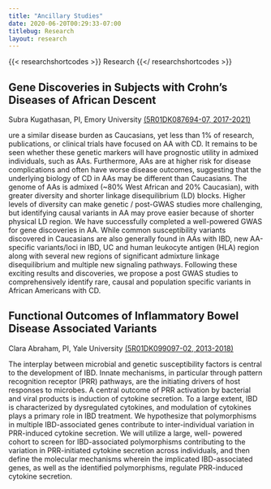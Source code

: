 ```yaml
---
title: "Ancillary Studies"
date: 2020-06-20T00:29:33-07:00
titlebug: Research
layout: research
---
```



{{< researchshortcodes >}}
Research
{{</ researchshortcodes >}}

## Gene Discoveries in Subjects with Crohn’s Diseases of African Descent

Subra Kugathasan, PI, Emory University [(5R01DK087694-07, 2017-2021)](https;//)

ure a similar disease burden as Caucasians, yet less than 1% of research, publications, or clinical trials have focused on AA with CD. It remains to be seen whether these genetic markers will have prognostic utility in admixed individuals, such as AAs. Furthermore, AAs are at higher risk for disease complications and often have worse disease outcomes, suggesting that the underlying biology of CD in AAs may be different than Caucasians. The genome of AAs is admixed (~80% West African and 20% Caucasian), with greater diversity and shorter linkage disequilibrium (LD) blocks. Higher levels of diversity can make genetic / post-GWAS studies more challenging, but identifying causal variants in AA may prove easier because of shorter physical LD region. We have successfully completed a well-powered GWAS for gene discoveries in AA. While common susceptibility variants discovered in Caucasians are also generally found in AAs with IBD, new AA-specific variants/loci in IBD, UC and human leukocyte antigen (HLA) region along with several new regions of significant admixture linkage disequilibrium and multiple new signaling pathways. Following these exciting results and discoveries, we propose a post GWAS studies to comprehensively identify rare, causal and population specific variants in African Americans with CD.

## Functional Outcomes of Inflammatory Bowel Disease Associated Variants

Clara Abraham, PI, Yale University [(5R01DK099097-02, 2013-2018)](https://)

The interplay between microbial and genetic susceptibility factors is central to the development of IBD. Innate mechanisms, in particular through pattern recognition receptor (PRR) pathways, are the initiating drivers of host responses to microbes. A central outcome of PRR activation by bacterial and viral products is induction of cytokine secretion. To a large extent, IBD is characterized by dysregulated cytokines, and modulation of cytokines plays a primary role in IBD treatment. We hypothesize that polymorphisms in multiple IBD-associated genes contribute to inter-individual variation in PRR-induced cytokine secretion. We will utilize a large, well- powered cohort to screen for IBD-associated polymorphisms contributing to the variation in PRR-initiated cytokine secretion across individuals, and then define the molecular mechanisms wherein the implicated IBD-associated genes, as well as the identified polymorphisms, regulate PRR-induced cytokine secretion.
